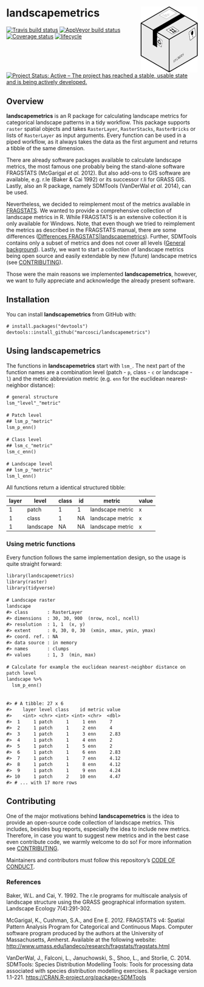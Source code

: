 
<!-- README.md is generated from README.Rmd. Please edit that file -->

# landscapemetrics <img src="man/figures/logo.png" align="right" width="150" />

[![Travis build
status](https://travis-ci.org/marcosci/landscapemetrics.svg?branch=master)](https://travis-ci.org/marcosci/landscapemetrics)
[![AppVeyor build
status](https://ci.appveyor.com/api/projects/status/github/marcosci/landscapemetrics?branch=master&svg=true)](https://ci.appveyor.com/project/marcosci/landscapemetrics)
[![Coverage
status](https://codecov.io/gh/marcosci/landscapemetrics/branch/master/graph/badge.svg)](https://codecov.io/github/marcosci/landscapemetrics?branch=master)
[![lifecycle](https://img.shields.io/badge/lifecycle-experimental-orange.svg)](https://www.tidyverse.org/lifecycle/#experimental)
[![Project Status: Active – The project has reached a stable, usable
state and is being actively
developed.](http://www.repostatus.org/badges/latest/active.svg)](http://www.repostatus.org/#active)

## Overview

**landscapemetrics** is an R package for calculating landscape metrics
for categorical landscape patterns in a tidy workflow. This package
supports `raster` spatial objects and takes `RasterLayer`,
`RasterStacks`, `RasterBricks` or lists of `RasterLayer` as input
arguments. Every function can be used in a piped workflow, as it always
takes the data as the first argument and returns a tibble of the same
dimension.

There are already software packages available to calculate landscape
metrics, the most famous one probably being the stand-alone software
FRAGSTATS (McGarigal *et al.* 2012). But also add-ons to GIS software
are available, e.g. r.le (Baker & Cai 1992) or its successor r.li for
GRASS GIS. Lastly, also an R package, namely SDMTools (VanDerWal *et
al.* 2014), can be used.

Nevertheless, we decided to reimplement most of the metrics available in
[FRAGSTATS](https://www.umass.edu/landeco/research/fragstats/documents/fragstats_documents.html).
We wanted to provide a comprehensive collection of landscape metrics in
R. While FRAGSTATS is an extensive collection it is only available for
Windows. Note, that even though we tried to reimplement the metrics as
described in the FRAGSTATS manual, there are some differences
([Differences
FRAGSTATS|landscapemetrics](https://marcosci.github.io/landscapemetrics/articles/articles/comparing_fragstats_landscapemetrics.html)).
Further, SDMTools contains only a subset of metrics and does not cover
all levels ([General
background](https://marcosci.github.io/landscapemetrics/articles/articles/general-background.html)).
Lastly, we want to start a collection of landscape metrics being open
source and easily extendable by new (future) landscape metrics (see
[CONTRIBUTING](CONTRIBUTING.md)).

Those were the main reasons we implemented **landscapemetrics**,
however, we want to fully appreciate and acknowledge the already present
software.

## Installation

You can install **landscapemetrics** from GitHub with:

```
# install.packages("devtools")
devtools::install_github("marcosci/landscapemetrics")
```

## Using landscapemetrics

The functions in **landscapemetrics** start with `lsm_`. The next part of the function names are a combination level (patch - `p`, class - `c` or landscape - `l`) and the metric abbreviation metric (e.g. `enn` for the euclidean nearest-neighbor distance):    

```
# general structure
lsm_"level"_"metric"

# Patch level
## lsm_p_"metric"
lsm_p_enn()

# Class level
## lsm_c_"metric"
lsm_c_enn()

# Landscape level
## lsm_p_"metric"
lsm_l_enn()
```

All functions return a identical structured tibble:

<p style="text-align:center;">

| layer | level     | class | id | metric           | value |
| ----- | --------- | ----- | -- | ---------------- | ----- |
| 1     | patch     | 1     | 1  | landscape metric | x     |
| 1     | class     | 1     | NA | landscape metric | x     |
| 1     | landscape | NA    | NA | landscape metric | x     |

</p>

### Using metric functions

Every function follows the same implementation design, so the usage is
quite straight forward:

```{r}
library(landscapemetrics)
library(raster)
library(tidyverse)

# Landscape raster
landscape
#> class       : RasterLayer 
#> dimensions  : 30, 30, 900  (nrow, ncol, ncell)
#> resolution  : 1, 1  (x, y)
#> extent      : 0, 30, 0, 30  (xmin, xmax, ymin, ymax)
#> coord. ref. : NA 
#> data source : in memory
#> names       : clumps 
#> values      : 1, 3  (min, max)

# Calculate for example the euclidean nearest-neighbor distance on patch level
landscape %>% 
  lsm_p_enn()


#> # A tibble: 27 x 6
#>    layer level class    id metric value
#>    <int> <chr> <int> <int> <chr>  <dbl>
#>  1     1 patch     1     1 enn     7   
#>  2     1 patch     1     2 enn     4   
#>  3     1 patch     1     3 enn     2.83
#>  4     1 patch     1     4 enn     2   
#>  5     1 patch     1     5 enn     2   
#>  6     1 patch     1     6 enn     2.83
#>  7     1 patch     1     7 enn     4.12
#>  8     1 patch     1     8 enn     4.12
#>  9     1 patch     1     9 enn     4.24
#> 10     1 patch     2    10 enn     4.47
#> # ... with 17 more rows
```

## Contributing

One of the major motivations behind **landscapemetrics** is the idea to
provide an open-source code collection of landscape metrics. This
includes, besides bug reports, especially the idea to include new
metrics. Therefore, in case you want to suggest new metrics and in the
best case even contribute code, we warmly welcome to do so\! For more
information see [CONTRIBUTING](CONTRIBUTING.md).

Maintainers and contributors must follow this repository’s [CODE OF
CONDUCT](CODE_OF_CONDUCT.md).

### References

Baker, W.L. and Cai, Y. 1992. The r.le programs for multiscale analysis
of landscape structure using the GRASS geographical information system.
Landscape Ecology 7(4):291-302.

McGarigal, K., Cushman, S.A., and Ene E. 2012. FRAGSTATS v4: Spatial
Pattern Analysis Program for Categorical and Continuous Maps. Computer
software program produced by the authors at the University of
Massachusetts, Amherst. Available at the following website:
<http://www.umass.edu/landeco/research/fragstats/fragstats.html>

VanDerWal, J., Falconi, L., Januchowski, S., Shoo, L., and Storlie, C.
2014. SDMTools: Species Distribution Modelling Tools: Tools for
processing data associated with species distribution modelling
exercises. R package version 1.1-221.
<https://CRAN.R-project.org/package=SDMTools>
